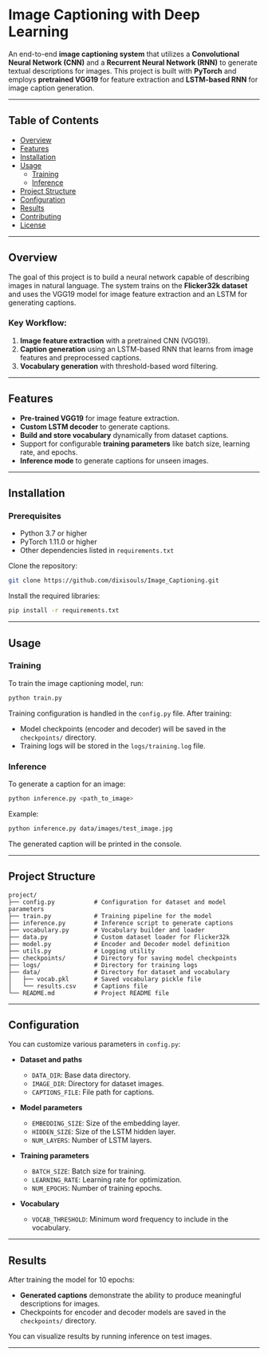 # Image Captioning with Deep Learning

An end-to-end **image captioning system** that utilizes a **Convolutional Neural Network (CNN)** and a **Recurrent Neural Network (RNN)** to generate textual descriptions for images. This project is built with **PyTorch** and employs **pretrained VGG19** for feature extraction and **LSTM-based RNN** for image caption generation.

---

## Table of Contents

- [Overview](#overview)
- [Features](#features)
- [Installation](#installation)
- [Usage](#usage)
  - [Training](#training)
  - [Inference](#inference)
- [Project Structure](#project-structure)
- [Configuration](#configuration)
- [Results](#results)
- [Contributing](#contributing)
- [License](#license)

---

## Overview

The goal of this project is to build a neural network capable of describing images in natural language. The system trains on the **Flicker32k dataset** and uses the VGG19 model for image feature extraction and an LSTM for generating captions.

### Key Workflow:
1. **Image feature extraction** with a pretrained CNN (VGG19).
2. **Caption generation** using an LSTM-based RNN that learns from image features and preprocessed captions.
3. **Vocabulary generation** with threshold-based word filtering.

---

## Features

- **Pre-trained VGG19** for image feature extraction.
- **Custom LSTM decoder** to generate captions.
- **Build and store vocabulary** dynamically from dataset captions.
- Support for configurable **training parameters** like batch size, learning rate, and epochs.
- **Inference mode** to generate captions for unseen images.

---

## Installation

### Prerequisites

- Python 3.7 or higher
- PyTorch 1.11.0 or higher
- Other dependencies listed in `requirements.txt`

Clone the repository:

```bash
git clone https://github.com/dixisouls/Image_Captioning.git
```

Install the required libraries:

```bash
pip install -r requirements.txt
```

---

## Usage

### Training

To train the image captioning model, run:

```bash
python train.py
```

Training configuration is handled in the `config.py` file. After training:
- Model checkpoints (encoder and decoder) will be saved in the `checkpoints/` directory.
- Training logs will be stored in the `logs/training.log` file.

### Inference

To generate a caption for an image:

```bash
python inference.py <path_to_image>
```

Example:

```bash
python inference.py data/images/test_image.jpg
```

The generated caption will be printed in the console.

---

## Project Structure
```
project/
├── config.py           # Configuration for dataset and model parameters
├── train.py            # Training pipeline for the model
├── inference.py        # Inference script to generate captions
├── vocabulary.py       # Vocabulary builder and loader
├── data.py             # Custom dataset loader for Flicker32k
├── model.py            # Encoder and Decoder model definition
├── utils.py            # Logging utility
├── checkpoints/        # Directory for saving model checkpoints
├── logs/               # Directory for training logs
├── data/               # Directory for dataset and vocabulary
│   ├── vocab.pkl       # Saved vocabulary pickle file
│   └── results.csv     # Captions file
└── README.md           # Project README file
```


---

## Configuration

You can customize various parameters in `config.py`:

- **Dataset and paths**
  - `DATA_DIR`: Base data directory.
  - `IMAGE_DIR`: Directory for dataset images.
  - `CAPTIONS_FILE`: File path for captions.

- **Model parameters**
  - `EMBEDDING_SIZE`: Size of the embedding layer.
  - `HIDDEN_SIZE`: Size of the LSTM hidden layer.
  - `NUM_LAYERS`: Number of LSTM layers.

- **Training parameters**
  - `BATCH_SIZE`: Batch size for training.
  - `LEARNING_RATE`: Learning rate for optimization.
  - `NUM_EPOCHS`: Number of training epochs.

- **Vocabulary**
  - `VOCAB_THRESHOLD`: Minimum word frequency to include in the vocabulary.

---

## Results

After training the model for 10 epochs:
- **Generated captions** demonstrate the ability to produce meaningful descriptions for images.
- Checkpoints for encoder and decoder models are saved in the `checkpoints/` directory.

You can visualize results by running inference on test images.

---

